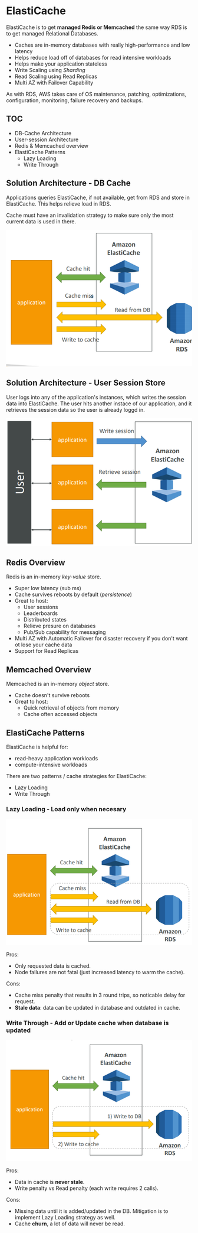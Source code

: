 # ElastiCache

ElastiCache is to get __managed Redis or Memcached__ the same way RDS is to get managed Relational Databases.

* Caches are in-memory databases with really high-performance and low latency
* Helps reduce load off of databases for read intensive workloads
* Helps make your application stateless
* Write Scaling using _Sharding_
* Read Scaling using Read Replicas
* Multi AZ with Failover Capability

As with RDS, AWS takes care of OS maintenance, patching, optimizations, configuration, monitoring, failure recovery and backups.

## TOC

* DB-Cache Architecture
* User-session Architecture
* Redis & Memcached overview
* ElastiCache Patterns
	* Lazy Loading
	* Write Through

## Solution Architecture - DB Cache

Applications queries ElastiCache, if not available, get from RDS and store in ElastiCache. This helps relieve load in RDS.

Cache must have an invalidation strategy to make sure only the most current data is used in there.

![db cache](./dbcache.png)

## Solution Architecture - User Session Store

User logs into any of the application's instances, which writes the session data into ElastiCache. The user hits another instace of our application, and it retrieves the session data so the user is already loggd in.

![user session](./user-session.png)

## Redis Overview

Redis is an in-memory _key-value_ store.

* Super low latency (sub ms)
* Cache survives reboots by default (_persistence_)
* Great to host:
	* User sessions
	* Leaderboards
	* Distributed states
	* Relieve presure on databases
	* Pub/Sub capability for messaging
* Multi AZ with Automatic Failover for disaster recovery if you don't want ot lose your cache data
* Support for Read Replicas

## Memcached Overview

Memcached is an in-memory _object_ store.

* Cache doesn't survive reboots
* Great to host:
	* Quick retrieval of objects from memory
	* Cache often accessed objects

## ElastiCache Patterns

ElastiCache is helpful for:
* read-heavy application workloads
* compute-intensive workloads

There are two patterns / cache strategies for ElastiCache:
* Lazy Loading
* Write Through

### Lazy Loading - Load only when necesary

![lady loading](./lazyloading.png)

Pros:
* Only requested data is cached.
* Node failures are not fatal (just increased latency to warm the cache).

Cons:
* Cache miss penalty that results in 3 round trips, so noticable delay for request.
* __Stale data__: data can be updated in database and outdated in cache.

### Write Through - Add or Update cache when database is updated

![write through](./writethrough.png)

Pros:
* Data in cache is __never stale__.
* Write penalty vs Read penalty (each write requires 2 calls).

Cons:
* Missing data until it is added/updated in the DB. Mitigation is to implement Lazy Loading strategy as well.
* Cache __churn__, a lot of data will never be read.
